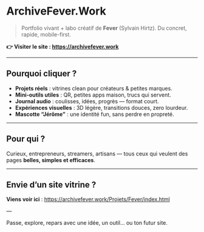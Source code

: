 # ArchiveFever.Work

> Portfolio vivant + labo créatif de **Fever** (Sylvain Hirtz).
> Du concret, rapide, mobile-first.

**👉 Visiter le site : https://archivefever.work**

---

## Pourquoi cliquer ?
- **Projets réels** : vitrines clean pour créateurs & petites marques.
- **Mini-outils utiles** : QR, petites apps maison, trucs qui servent.
- **Journal audio** : coulisses, idées, progrès — format court.
- **Expériences visuelles** : 3D légère, transitions douces, zero lourdeur.
- **Mascotte “Jérôme”** : une identité fun, sans perdre en propreté.

---

## Pour qui ?
Curieux, entrepreneurs, streamers, artisans — tous ceux qui veulent
des pages **belles, simples et efficaces**.

---

## Envie d’un site vitrine ?
**Viens voir ici** : https://archivefever.work/Projets/Fever/index.html

—

Passe, explore, repars avec une idée, un outil… ou ton futur site.
